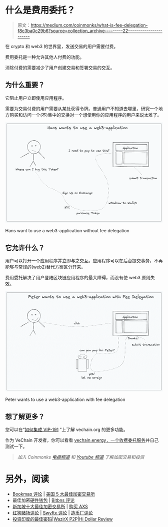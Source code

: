 # 什么是费用委托？

> 原文：<https://medium.com/coinmonks/what-is-fee-delegation-f8c3ba0c29b6?source=collection_archive---------22----------------------->

在 crypto 和 web3 的世界里，发送交易的用户需要付费。

费用委托是一种允许其他人付费的功能。

消除付费的需要减少了用户创建交易和签署交易的交互。

## 为什么重要？

它阻止用户立即使用应用程序。

需要为交易付费的用户需要从某处获得令牌。普通用户不知道去哪里，研究一个地方购买和访问一个(不)集中的交换对一个想使用你的应用程序的用户来说太难了。

![](img/0708bac6b657f569b3bc3475140a16a5.png)

Hans want to use a web3-application without fee delegation

## 它允许什么？

用户可以打开一个应用程序并立即与之交互。应用程序可以在后台提交事务，不再能够与常规的(web2)替代方案区分开来。

费用委托解决了用户登陆区块链应用程序的最大障碍，而没有使 web3 原则失效。

![](img/ebe72d4c936d5a2f4301b20208fd627d.png)

Peter wants to use a web3-application with fee delegation

## 想了解更多？

您可以在“[如何集成 VIP-191](https://docs.vechain.org/tutorials/how-to-integrate-VIP-191-1.html) ”上了解 vechain.org 的更多功能。

作为 VeChain 开发者，你可以看看 [vechain.energy，一个收费委托服务](https://vechain.energy/)并自己测试一下。

> *加入 Coinmonks* [*电报频道*](https://t.me/coincodecap) *和* [*Youtube 频道*](https://www.youtube.com/c/coinmonks/videos) *了解加密交易和投资*

# 另外，阅读

*   [Bookmap 评论](https://coincodecap.com/bookmap-review-2021-best-trading-software) | [美国 5 大最佳加密交易所](https://coincodecap.com/crypto-exchange-usa)
*   最佳加密[硬件钱包](/coinmonks/hardware-wallets-dfa1211730c6) | [Bitbns 评论](/coinmonks/bitbns-review-38256a07e161)
*   [新加坡十大最佳加密交易所](https://coincodecap.com/crypto-exchange-in-singapore) | [购买 AXS](https://coincodecap.com/buy-axs-token)
*   [红狗赌场评论](https://coincodecap.com/red-dog-casino-review) | [Swyftx 评论](https://coincodecap.com/swyftx-review) | [造币厂评论](https://coincodecap.com/coingate-review)
*   [投资印度的最佳密码](https://coincodecap.com/best-crypto-to-invest-in-india-in-2021)|[WazirX P2P](https://coincodecap.com/wazirx-p2p)|[Hi Dollar Review](https://coincodecap.com/hi-dollar-review)